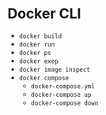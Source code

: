 # Docker CLI

* `docker build`
* `docker run`
* `docker ps`
* `docker exep`
* `docker image inspect`
* `docker compose`
  * `docker-compose.yml`
  * `docker-compose up`
  * `docker-compose down`